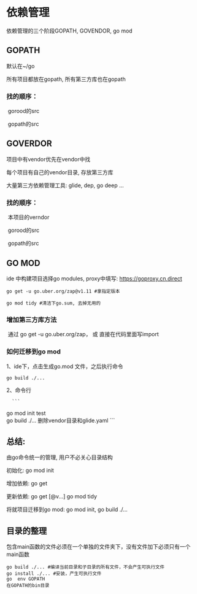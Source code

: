 # 依赖管理

依赖管理的三个阶段GOPATH, GOVENDOR, go mod

## GOPATH

默认在~/go

所有项目都放在gopath, 所有第三方库也在gopath

### 找的顺序：

​      gorood的src

​      gopath的src



## GOVERDOR

项目中有vendor优先在vendor中找

每个项目有自己的vendor目录, 存放第三方库

大量第三方依赖管理工具: glide, dep, go deep ...

### 找的顺序：

​	 本项目的verndor

​      gorood的src

​      gopath的src



## GO MOD

ide 中构建项目选择go modules, proxy中填写: https://goproxy.cn,direct

```
go get -u go.uber.org/zap@v1.11 #拿指定版本
```

```
go mod tidy #清洁下go.sum, 去掉无用的
```

### 增加第三方库方法

​       通过 go get -u go.uber.org/zap， 或 直接在代码里面写import

### 如何迁移到go mod

1、ide下，点击生成go.mod 文件，之后执行命令

```
go build ./...
```

2、命令行

      ```
go mod init test  
go build ./...
删除vendor目录和glide.yaml
      ```



## 总结:

由go命令统一的管理, 用户不必关心目录结构

初始化: go mod init

增加依赖:  go get

更新依赖: go get [@v...]  go mod tidy

将就项目迁移到go mod:  go mod init,  go build ./...



## 目录的整理

包含main函数的文件必须在一个单独的文件夹下，没有文件加下必须只有一个main函数

```
go build ./... #编译当前目录和子目录的所有文件，不会产生可执行文件
go install ./... #安装，产生可执行文件
go  env GOPATH 
在GOPATH的bin目录

```